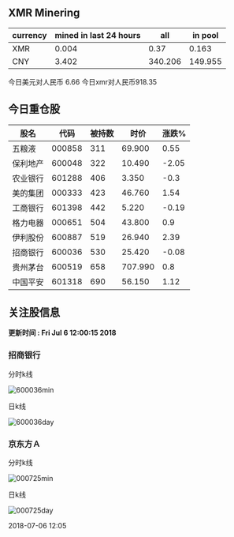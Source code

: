 ## XMR Minering

|currency|mined in last 24 hours|all|in pool|
|---|---|---|---|
|XMR|0.004|0.37|0.163|
|CNY|3.402|340.206|149.955|

今日美元对人民币 6.66	今日xmr对人民币918.35


## 今日重仓股 

|股名|代码|被持数|时价|涨跌%|
|---|---|---|---|---|
|五粮液|000858|311|69.900|0.55|
|保利地产|600048|322|10.490|-2.05|
|农业银行|601288|406|3.350|-0.3|
|美的集团|000333|423|46.760|1.54|
|工商银行|601398|442|5.220|-0.19|
|格力电器|000651|504|43.800|0.9|
|伊利股份|600887|519|26.940|2.39|
|招商银行|600036|530|25.420|-0.08|
|贵州茅台|600519|658|707.990|0.8|
|中国平安|601318|690|56.150|1.12|

## 关注股信息
**更新时间 : Fri Jul  6 12:00:15 2018**
### 招商银行 
分时k线

![600036min](http://image.sinajs.cn/newchart/min/n/sh600036.gif)

日k线

![600036day](http://image.sinajs.cn/newchart/daily/n/sh600036.gif)

### 京东方Ａ 
分时k线

![000725min](http://image.sinajs.cn/newchart/min/n/sz000725.gif)

日k线

![000725day](http://image.sinajs.cn/newchart/daily/n/sz000725.gif)

2018-07-06 12:05